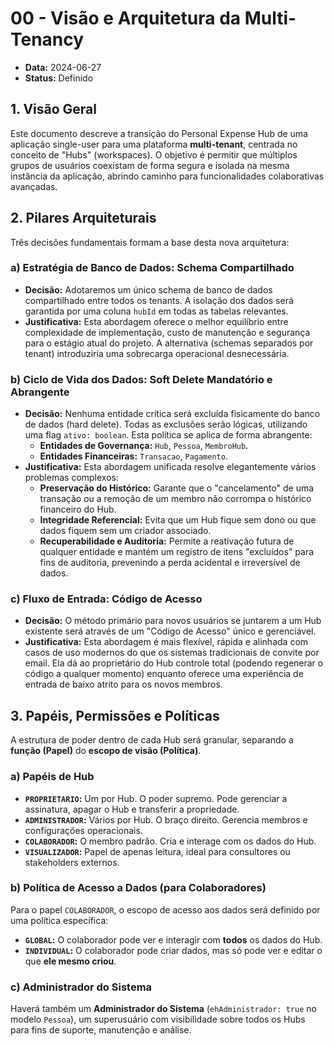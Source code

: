 # 00 - Visão e Arquitetura da Multi-Tenancy

- **Data:** 2024-06-27
- **Status:** Definido

## 1. Visão Geral

Este documento descreve a transição do Personal Expense Hub de uma aplicação single-user para uma plataforma **multi-tenant**, centrada no conceito de "Hubs" (workspaces). O objetivo é permitir que múltiplos grupos de usuários coexistam de forma segura e isolada na mesma instância da aplicação, abrindo caminho para funcionalidades colaborativas avançadas.

## 2. Pilares Arquiteturais

Três decisões fundamentais formam a base desta nova arquitetura:

### a) Estratégia de Banco de Dados: Schema Compartilhado

-   **Decisão:** Adotaremos um único schema de banco de dados compartilhado entre todos os tenants. A isolação dos dados será garantida por uma coluna `hubId` em todas as tabelas relevantes.
-   **Justificativa:** Esta abordagem oferece o melhor equilíbrio entre complexidade de implementação, custo de manutenção e segurança para o estágio atual do projeto. A alternativa (schemas separados por tenant) introduziria uma sobrecarga operacional desnecessária.

### b) Ciclo de Vida dos Dados: Soft Delete Mandatório e Abrangente

-   **Decisão:** Nenhuma entidade crítica será excluída fisicamente do banco de dados (hard delete). Todas as exclusões serão lógicas, utilizando uma flag `ativo: boolean`. Esta política se aplica de forma abrangente:
    -   **Entidades de Governança:** `Hub`, `Pessoa`, `MembroHub`.
    -   **Entidades Financeiras:** `Transacao`, `Pagamento`.
-   **Justificativa:** Esta abordagem unificada resolve elegantemente vários problemas complexos:
    -   **Preservação do Histórico:** Garante que o "cancelamento" de uma transação ou a remoção de um membro não corrompa o histórico financeiro do Hub.
    -   **Integridade Referencial:** Evita que um Hub fique sem dono ou que dados fiquem sem um criador associado.
    -   **Recuperabilidade e Auditoria:** Permite a reativação futura de qualquer entidade e mantém um registro de itens "excluídos" para fins de auditoria, prevenindo a perda acidental e irreversível de dados.

### c) Fluxo de Entrada: Código de Acesso

-   **Decisão:** O método primário para novos usuários se juntarem a um Hub existente será através de um "Código de Acesso" único e gerenciável.
-   **Justificativa:** Esta abordagem é mais flexível, rápida e alinhada com casos de uso modernos do que os sistemas tradicionais de convite por email. Ela dá ao proprietário do Hub controle total (podendo regenerar o código a qualquer momento) enquanto oferece uma experiência de entrada de baixo atrito para os novos membros.

## 3. Papéis, Permissões e Políticas

A estrutura de poder dentro de cada Hub será granular, separando a **função (Papel)** do **escopo de visão (Política)**.

### a) Papéis de Hub

-   **`PROPRIETARIO`:** Um por Hub. O poder supremo. Pode gerenciar a assinatura, apagar o Hub e transferir a propriedade.
-   **`ADMINISTRADOR`:** Vários por Hub. O braço direito. Gerencia membros e configurações operacionais.
-   **`COLABORADOR`:** O membro padrão. Cria e interage com os dados do Hub.
-   **`VISUALIZADOR`:** Papel de apenas leitura, ideal para consultores ou stakeholders externos.

### b) Política de Acesso a Dados (para Colaboradores)

Para o papel `COLABORADOR`, o escopo de acesso aos dados será definido por uma política específica:

-   **`GLOBAL`:** O colaborador pode ver e interagir com **todos** os dados do Hub.
-   **`INDIVIDUAL`:** O colaborador pode criar dados, mas só pode ver e editar o que **ele mesmo criou**.

### c) Administrador do Sistema

Haverá também um **Administrador do Sistema** (`ehAdministrador: true` no modelo `Pessoa`), um superusuário com visibilidade sobre todos os Hubs para fins de suporte, manutenção e análise. 